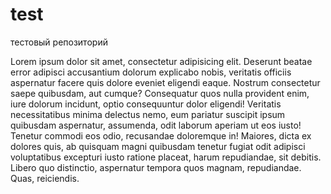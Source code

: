 # test
тестовый репозиторий
<p>Lorem ipsum dolor sit amet, consectetur adipisicing elit. Deserunt beatae error adipisci accusantium dolorum explicabo nobis, veritatis officiis aspernatur facere quis dolore eveniet eligendi eaque. Nostrum consectetur saepe quibusdam, aut cumque? Consequatur quos nulla provident enim, iure dolorum incidunt, optio consequuntur dolor eligendi! Veritatis necessitatibus minima delectus nemo, eum pariatur suscipit ipsum quibusdam aspernatur, assumenda, odit laborum aperiam ut eos iusto! Tenetur commodi eos odio, recusandae doloremque in! Maiores, dicta ex dolores quis, ab quisquam magni quibusdam tenetur fugiat odit adipisci voluptatibus excepturi iusto ratione placeat, harum repudiandae, sit debitis. Libero quo distinctio, aspernatur tempora quos magnam, repudiandae. Quas, reiciendis.
	</p>
